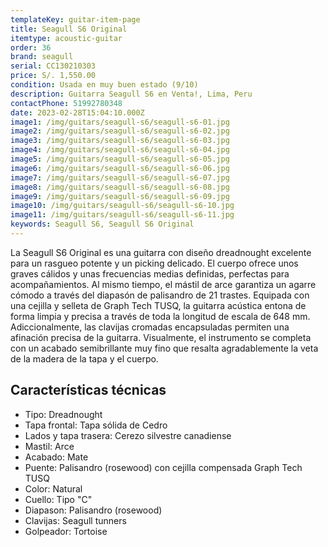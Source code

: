 ```yaml
---
templateKey: guitar-item-page
title: Seagull S6 Original
itemtype: acoustic-guitar
order: 36
brand: seagull
serial: CC130210303
price: S/. 1,550.00
condition: Usada en muy buen estado (9/10)
description: Guitarra Seagull S6 en Venta!, Lima, Peru
contactPhone: 51992780348
date: 2023-02-28T15:04:10.000Z
image1: /img/guitars/seagull-s6/seagull-s6-01.jpg
image2: /img/guitars/seagull-s6/seagull-s6-02.jpg
image3: /img/guitars/seagull-s6/seagull-s6-03.jpg
image4: /img/guitars/seagull-s6/seagull-s6-04.jpg
image5: /img/guitars/seagull-s6/seagull-s6-05.jpg
image6: /img/guitars/seagull-s6/seagull-s6-06.jpg
image7: /img/guitars/seagull-s6/seagull-s6-07.jpg
image8: /img/guitars/seagull-s6/seagull-s6-08.jpg
image9: /img/guitars/seagull-s6/seagull-s6-09.jpg
image10: /img/guitars/seagull-s6/seagull-s6-10.jpg
image11: /img/guitars/seagull-s6/seagull-s6-11.jpg
keywords: Seagull S6, Seagull S6 Original
---
```


La Seagull S6 Original es una guitarra con diseño dreadnought excelente para un rasgueo potente y un picking delicado. El cuerpo ofrece unos graves cálidos y unas frecuencias medias definidas, perfectas para acompañamientos. Al mismo tiempo, el mástil de arce garantiza un agarre cómodo a través del diapasón de palisandro de 21 trastes. Equipada con una cejilla y selleta de Graph Tech TUSQ, la guitarra acústica entona de forma limpia y precisa a través de toda la longitud de escala de 648 mm. Adiccionalmente, las clavijas cromadas encapsuladas permiten una afinación precisa de la guitarra. Visualmente, el instrumento se completa con un acabado semibrillante muy fino que resalta agradablemente la veta de la madera de la tapa y el cuerpo.

## Características técnicas

* Tipo: Dreadnought
* Tapa frontal: Tapa sólida de Cedro
* Lados y tapa trasera: Cerezo silvestre canadiense
* Mastil: Arce
* Acabado: Mate
* Puente: Palisandro (rosewood) con cejilla compensada Graph Tech TUSQ
* Color: Natural
* Cuello: Tipo "C"
* Diapason: Palisandro  (rosewood)
* Clavijas: Seagull tunners
* Golpeador: Tortoise

